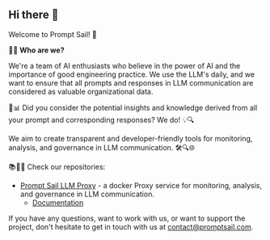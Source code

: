 ## Hi there 👋

Welcome to Prompt Sail! 🚀


🙋‍♀️ **Who are we?** 

We're a team of AI enthusiasts who believe in the power of AI and the importance of good engineering practice. We use the LLM's daily, and we want to ensure that all prompts and responses in LLM communication are considered as valuable organizational data. 

💎📊 Did you consider the potential insights and knowledge derived from all your prompt and corresponding responses? We do! 💡🔍


We aim to create transparent and developer-friendly tools for monitoring, analysis, and governance in LLM communication. 🛠️🔍🌐

 📚👩‍💻 Check our repositories: 

- [Prompt Sail LLM Proxy](https://github.com/PromptSail/prompt_sail) - a docker Proxy service for monitoring, analysis, and governance in LLM communication.
    - [Documentation](https://promptsail.github.io/prompt_sail/)


If you have any questions, want to work with us, or want to support the project, don't hesitate to get in touch with us at [contact@promptsail.com](mailto:contact@promptsail.com).
